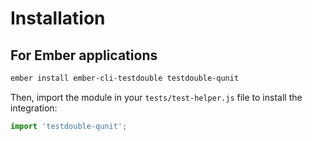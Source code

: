 # Installation

## For Ember applications

```bash
ember install ember-cli-testdouble testdouble-qunit
```

Then, import the module in your `tests/test-helper.js` file to install the integration:

```javascript
import 'testdouble-qunit';
```
